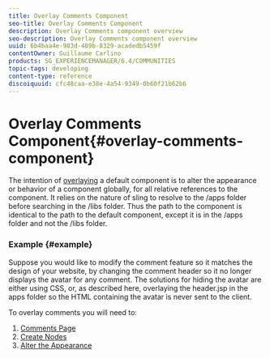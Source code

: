 ```yaml
---
title: Overlay Comments Component
seo-title: Overlay Comments Component
description: Overlay Comments component overview
seo-description: Overlay Comments component overview
uuid: 6b4baa4e-983d-489b-8329-acadedb5459f
contentOwner: Guillaume Carlino
products: SG_EXPERIENCEMANAGER/6.4/COMMUNITIES
topic-tags: developing
content-type: reference
discoiquuid: cfc48caa-e38e-4a54-9349-0b60f21b62b6
---
```


# Overlay Comments Component{#overlay-comments-component}

The intention of [overlaying](../../communities/using/client-customize.md#overlays) a default component is to alter the appearance or behavior of a component globally, for all relative references to the component. It relies on the nature of sling to resolve to the /apps folder before searching in the /libs folder. Thus the path to the component is identical to the path to the default component, except it is in the /apps folder and not the /libs folder.

### Example {#example}

Suppose you would like to modify the comment feature so it matches the design of your website, by changing the comment header so it no longer displays the avatar for any comment. The solutions for hiding the avatar are either using CSS, or, as described here, overlaying the header.jsp in the apps folder so the HTML containing the avatar is never sent to the client.

To overlay comments you will need to:

1. [Comments Page](../../communities/using/overlay-create-comments-page.md)
1. [Create Nodes](../../communities/using/overlay-create-nodes.md)
1. [Alter the Appearance](../../communities/using/overlay-alter-appearance.md)

